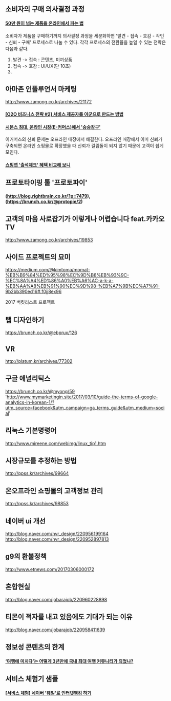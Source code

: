 ## 소비자의 구매 의사결정 과정

#### [50만 원이 넘는 제품을 온라인에서 파는 법](https://brunch.co.kr/@joohoonjake/57)

소비자가 제품을 구매하기까지 의사결정 과정을 세분화하면 '발견 - 접속 - 호감 - 각인 - 신뢰 - 구매' 프로세스로 나눌 수 있다. 각각 프로세스의 전환율을 높일 수 있는 전략은 다음과 같다.

1. 발견 -> 접속 : 콘텐츠, 미끼상품
2. 접속 -> 호감 : UI/UX(단 10초)
3.

## 아마존 인플루언서 마케팅

http://www.zamong.co.kr/archives/21172


#### [[O2O 비즈니스 전략 #2] 서비스 제공자를 아군으로 만드는 방법](http://platum.kr/archives/76796)

#### [시몬스 침대, 온라인 시장(E-커머스)에서 '승승장구'](http://www.cctvnews.co.kr/news/articleView.html?idxno=67173)

이커머스의 신뢰 문제는 오프라인 매장에서 해결한다. 오프라인 매장에서 이미 신뢰가 구축되면 온라인 쇼핑몰로 확장했을 때 신뢰가 걸림돌이 되지 않기 때문에 고객이 쉽게 모인다.

#### [쇼핑앱 '출석체크' 혜택 비교해 보니](http://www.zdnet.co.kr/news/news_view.asp?artice_id=20170302105719)


## 프로토타이핑 툴 '프로토파이'

#### (http://blog.rightbrain.co.kr/?p=7479), (https://brunch.co.kr/@protopie/2)



## 고객의 마음 사로잡기가 이렇게나 어렵습니다 feat.카카오TV

http://www.zamong.co.kr/archives/19853


## 사이드 프로젝트의 묘미

https://medium.com/@kimtoma/momat-%EB%B9%84%ED%95%98%EC%9D%B8%EB%93%9C-%EC%8A%A4%ED%86%A0%EB%A6%AC-a-k-a-%EB%AA%A8%EB%91%90%EC%9D%98-%EB%A7%9B%EC%A7%91-9b2bb390ed16#.f0jj8ex96

2017 버킷리스트 프로젝트


## 탭 디자인하기

https://brunch.co.kr/@ebprux/126

## VR

http://platum.kr/archives/77302

## 구글 애널리틱스

https://brunch.co.kr/@myong/59
'http://www.mymarketingin.site/2017/03/10/guide-the-terms-of-google-analytics-in-korean-1/?utm_source=facebook&utm_campaign=ga_terms_guide&utm_medium=social'



## 리눅스 기본명령어
http://www.mireene.com/webimg/linux_tip1.htm




## 시장규모를 추정하는 방법
http://ppss.kr/archives/99664

## 온오프라인 쇼핑몰의 고객정보 관리

http://ppss.kr/archives/98853

## 네이버 ui 개선
http://blog.naver.com/nvr_design/220956199164
http://blog.naver.com/nvr_design/220952897813

## g9의 환불정책

http://www.etnews.com/20170306000172

## 혼합현실

http://blog.naver.com/jobarajob/220960228898

## 티몬이 적자를 내고 있음에도 기대가 되는 이유

http://blog.naver.com/jobarajob/220958411639


## 정보성 콘텐츠의 한계

#### [‘여행에 미치다’는 어떻게 3년만에 국내 최대 여행 커뮤니티가 되었나?](http://ppss.kr/archives/105317)


## 서비스 체험기 샘플

#### [[서비스 체험] 네이버 '웨일'로 인터넷뱅킹 하기](http://www.zdnet.co.kr/news/news_view.asp?artice_id=20170324160247)
